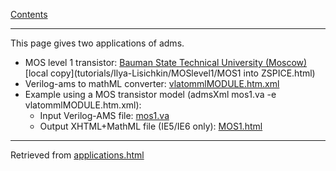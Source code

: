 [Contents](index.html)

---

This page gives two applications of adms.

 *  MOS level 1 transistor: [Bauman State Technical University (Moscow)](http://vacomp.noovela.com/tutorials/Ilya-Lisichkin/MOSlevel1/index.html) [local copy](tutorials/Ilya-Lisichkin/MOSlevel1/MOS1 into ZSPICE.html)
 *  Verilog-ams to mathML converter: [vlatommlMODULE.htm.xml](scripts/vlatommlMODULE.htm.xml)
   *  Example using a MOS transistor model (admsXml mos1.va -e vlatommlMODULE.htm.xml):
      * Input Verilog-AMS file: [mos1.va](tutorials/Ilya-Lisichkin/MOSlevel1/mos1.va)
      * Output XHTML+MathML file (IE5/IE6 only): [MOS1.html](tutorials/Ilya-Lisichkin/MOSlevel1/MOS1.html)

---

Retrieved from [applications.html](http://vacomp.noovela.com/applications.html)